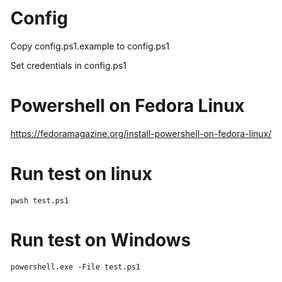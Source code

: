 
# Config
Copy config.ps1.example to config.ps1

Set credentials in config.ps1

# Powershell on Fedora Linux
https://fedoramagazine.org/install-powershell-on-fedora-linux/

# Run test on linux
```
pwsh test.ps1
```

# Run test on Windows
```
powershell.exe -File test.ps1
```
